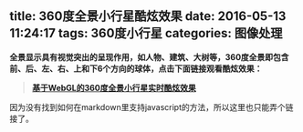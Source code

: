 title: 360度全景小行星酷炫效果
date: 2016-05-13 11:24:17
tags: 360度小行星
categories: 图像处理
---

**全景显示具有视觉突出的呈现作用，如人物、建筑、大树等，360度全景即包含前、后、左、右、上和下6个方向的球体，点击下面链接观看酷炫效果：**

> **[基于WebGL的360度全景小行星实时酷炫效果](http://lifesider.me/uploads/asteroid.html)**

因为没有找到如何在markdown里支持javascript的方法，所以这里也只能弄个链接了。


